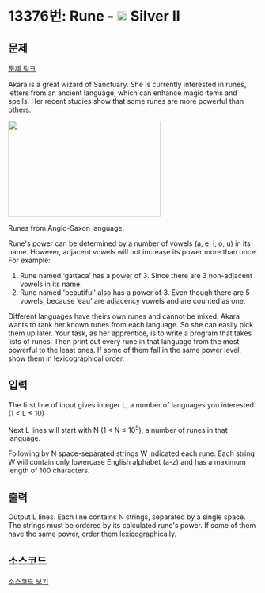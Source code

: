 # 13376번: Rune - <img src="https://static.solved.ac/tier_small/9.svg" style="height:20px" /> Silver II

<!-- performance -->

<!-- 문제 제출 후 깃허브에 푸시를 했을 때 제출한 코드의 성능이 입력될 공간입니다.-->

<!-- end -->

## 문제

[문제 링크](https://boj.kr/13376)


<p>Akara is a great wizard of Sanctuary. She is currently interested in runes, letters from an ancient language, which can enhance magic items and spells. Her recent studies show that some runes are more powerful than others.</p>

<p><img alt="" src="https://onlinejudgeimages.s3.amazonaws.com/problem/13376/%EC%8A%A4%ED%81%AC%EB%A6%B0%EC%83%B7%202016-10-11%20%EC%98%A4%ED%9B%84%204.20.10.png" style="height:194px; width:308px"></p>

<p>Runes from Anglo-Saxon language.</p>

<p>Rune's power can be determined by a number of vowels (a, e, i, o, u) in its name. However, adjacent vowels will not increase its power more than once. For example:</p>

<ol>
<li>Rune named ‘gattaca’ has a power of 3. Since there are 3 non-adjacent vowels in its name.</li>
<li>Rune named 'beautiful' also has a power of 3. Even though there are 5 vowels, because ‘eau’ are adjacency vowels and are counted as one.</li>
</ol>

<p>Different languages have theirs own runes and cannot be mixed. Akara wants to rank her known runes from each language. So she can easily pick them up later. Your task, as her apprentice, is to write a program that takes lists of runes. Then print out every rune in that language from the most powerful to the least ones. If some of them fall in the same power level, show them in lexicographical order.</p>



## 입력


<p>The first line of input gives integer L, a number of languages you interested (1 &lt; L ≤ 10)</p>

<p>Next L lines will start with N (1 &lt; N ≤ 10<sup>5</sup>), a number of runes in that language.</p>

<p>Following by N space-separated strings W indicated each rune. Each string W will contain only lowercase English alphabet (a-z) and has a maximum length of 100 characters.</p>



## 출력


<p>Output L lines. Each line contains N strings, separated by a single space. The strings must be ordered by its calculated rune's power. If some of them have the same power, order them lexicographically.</p>



## 소스코드

[소스코드 보기](Rune.py)